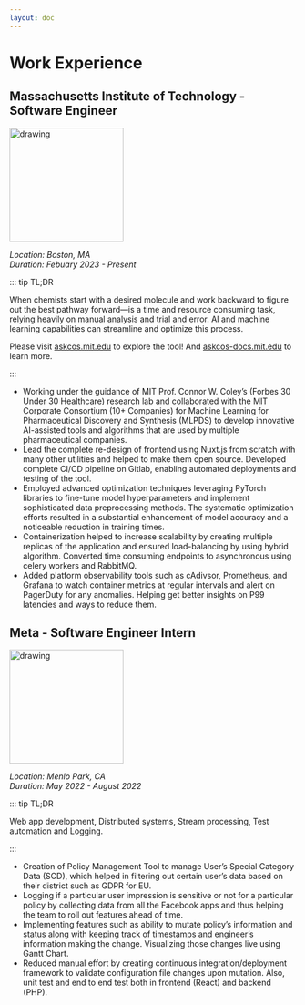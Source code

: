 ```yaml
---
layout: doc
---
```

# Work Experience
## Massachusetts Institute of Technology - Software Engineer
<img src="https://upload.wikimedia.org/wikipedia/commons/0/0c/MIT_logo.svg" alt="drawing" width="200"/>

*Location: Boston, MA*  
*Duration: Febuary 2023 - Present*


::: tip TL;DR

When chemists start with a desired molecule and work backward to figure out the best pathway forward—is a time and resource consuming task, relying heavily on manual analysis and trial and error. AI and machine learning capabilities can streamline and optimize this process.

Please visit [askcos.mit.edu](https://askcos.mit.edu) to explore the tool! And [askcos-docs.mit.edu](https://askcos-docs.mit.edu) to learn more.

:::

- Working under the guidance of MIT Prof. Connor W. Coley’s (Forbes 30 Under 30 Healthcare) research lab and collaborated
with the MIT Corporate Consortium (10+ Companies) for Machine Learning for Pharmaceutical Discovery and Synthesis
(MLPDS) to develop innovative AI-assisted tools and algorithms that are used by multiple pharmaceutical companies.
- Lead the complete re-design of frontend using Nuxt.js from scratch with many other utilities and helped to make them open
source. Developed complete CI/CD pipeline on Gitlab, enabling automated deployments and testing of the tool.
- Employed advanced optimization techniques leveraging PyTorch libraries to fine-tune model hyperparameters and
implement sophisticated data preprocessing methods. The systematic optimization efforts resulted in a substantial
enhancement of model accuracy and a noticeable reduction in training times.
- Containerization helped to increase scalability by creating multiple replicas of the application and ensured load-balancing by
using hybrid algorithm. Converted time consuming endpoints to asynchronous using celery workers and RabbitMQ.
- Added platform observability tools such as cAdivsor, Prometheus, and Grafana to watch container metrics at regular intervals
and alert on PagerDuty for any anomalies. Helping get better insights on P99 latencies and ways to reduce them.

## Meta - Software Engineer Intern
<img src="https://upload.wikimedia.org/wikipedia/commons/7/7b/Meta_Platforms_Inc._logo.svg" alt="drawing" width="200"/>

*Location: Menlo Park, CA*  
*Duration: May 2022 - August 2022*

::: tip TL;DR

Web app development, Distributed systems, Stream processing, Test automation and Logging.

:::

- Creation of Policy Management Tool to manage User’s Special Category Data (SCD), which helped in filtering out certain
user’s data based on their district such as GDPR for EU.
- Logging if a particular user impression is sensitive or not for a particular policy by collecting data from all the Facebook apps
and thus helping the team to roll out features ahead of time.
- Implementing features such as ability to mutate policy’s information and status along with keeping track of timestamps and
engineer’s information making the change. Visualizing those changes live using Gantt Chart.
- Reduced manual effort by creating continuous integration/deployment framework to validate configuration file changes
upon mutation. Also, unit test and end to end test both in frontend (React) and backend (PHP).

